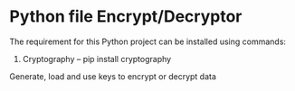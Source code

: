 # Python file Encrypt/Decryptor


The requirement for this Python project can be installed using commands:
1.	Cryptography – pip install cryptography

Generate, load and  use keys to encrypt or decrypt data